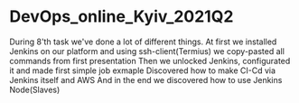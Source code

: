 # DevOps_online_Kyiv_2021Q2
During 8'th task we've done a lot of different things. 
At first we installed Jenkins on our platform and using ssh-client(Termius) we copy-pasted all commands from first presentation
Then we unlocked Jenkins, configurated it and made first simple job exmaple
Discovered how to make CI-Cd via Jenkins itself and AWS
And in the end we discovered how to use Jenkins Node(Slaves)
